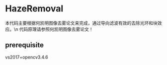 # HazeRemoval
  本代码主要根据何凯明图像去雾论文来完成，通过导向滤波有效的去除光环和块效应。\n
  代码原理请参照何凯明图像去雾论文！
## prerequisite
vs2017+opencv3.4.6
